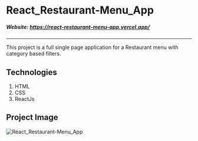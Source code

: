# React_Restaurant-Menu_App
##### Website: https://react-restaurant-menu-app.vercel.app/
---
This project is a full single page application for a Restaurant menu with category based filters.
## Technologies
1. HTML
1. CSS
1. ReactJs
## Project Image
![React_Restaurant-Menu_App](https://user-images.githubusercontent.com/93794655/205218867-cd712032-ecac-4de2-aea6-d543cc6b3782.png)
